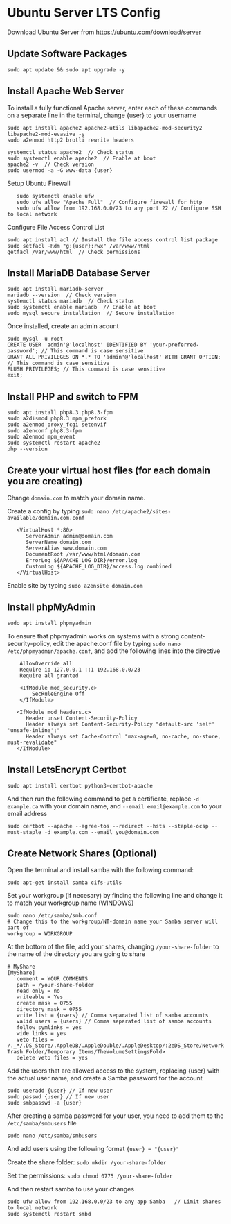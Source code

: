 # Ubuntu Server LTS Config

Download Ubuntu Server from https://ubuntu.com/download/server

## Update Software Packages

```
sudo apt update && sudo apt upgrade -y
```

## Install Apache Web Server

To install a fully functional Apache server, enter each of these commands on a separate line in the terminal, change {user} to your username

```
sudo apt install apache2 apache2-utils libapache2-mod-security2 libapache2-mod-evasive -y
sudo a2enmod http2 brotli rewrite headers

systemctl status apache2  // Check status
sudo systemctl enable apache2  // Enable at boot
apache2 -v  // Check version
sudo usermod -a -G www-data {user}
```

Setup Ubuntu Firewall

```
   sudo systemctl enable ufw
   sudo ufw allow "Apache Full"  // Configure firewall for http
   sudo ufw allow from 192.168.0.0/23 to any port 22 // Configure SSH to local network
```

Configure File Access Control List

```
sudo apt install acl // Install the file access control list package
sudo setfacl -Rdm "g:{user}:rwx" /var/www/html
getfacl /var/www/html  // Check permissions
```
   

## Install MariaDB Database Server

```
sudo apt install mariadb-server
mariadb --version  // Check version
systemctl status mariadb  // Check status
sudo systemctl enable mariadb  // Enable at boot
sudo mysql_secure_installation  // Secure installation
```

Once installed, create an admin acount

```
sudo mysql -u root
CREATE USER 'admin'@'localhost' IDENTIFIED BY 'your-preferred-password'; // This command is case sensitive
GRANT ALL PRIVILEGES ON *.* TO 'admin'@'localhost' WITH GRANT OPTION; // This command is case sensitive
FLUSH PRIVILEGES; // This command is case sensitive
exit;
```

## Install PHP and switch to FPM

```
sudo apt install php8.3 php8.3-fpm
sudo a2dismod php8.3 mpm_prefork
sudo a2enmod proxy_fcgi setenvif
sudo a2enconf php8.3-fpm
sudo a2enmod mpm_event
sudo systemctl restart apache2
php --version
```

## Create your virtual host files (for each domain you are creating)

Change `domain.com` to match your domain name.

Create a config by typing `sudo nano /etc/apache2/sites-available/domain.com.conf`

```
   <VirtualHost *:80>
      ServerAdmin admin@domain.com
      ServerName domain.com
      ServerAlias www.domain.com
      DocumentRoot /var/www/html/domain.com
      ErrorLog ${APACHE_LOG_DIR}/error.log
      CustomLog ${APACHE_LOG_DIR}/access.log combined
   </VirtualHost>
```

Enable site by typing `sudo a2ensite domain.com`


## Install phpMyAdmin

```
sudo apt install phpmyadmin
```

To ensure that phpmyadmin works on systems with a strong content-security-policy, edit the apache.conf file by typing `sudo nano /etc/phpmyadmin/apache.conf`, and add the following lines into the <Directory> directive
   
```
    AllowOverride all
    Require ip 127.0.0.1 ::1 192.168.0.0/23
    Require all granted

    <IfModule mod_security.c>
        SecRuleEngine Off
    </IfModule>

   <IfModule mod_headers.c>
      Header unset Content-Security-Policy
      Header always set Content-Security-Policy "default-src 'self' 'unsafe-inline';"
      Header always set Cache-Control "max-age=0, no-cache, no-store, must-revalidate"
   </IfModule>
```

## Install LetsEncrypt Certbot

```
sudo apt install certbot python3-certbot-apache
```

And then run the following command to get a certificate, replace `-d example.ca` with your domain name, and `--email email@example.com` to your email address
   
```
sudo certbot --apache --agree-tos --redirect --hsts --staple-ocsp --must-staple -d example.com --email you@domain.com
```

## Create Network Shares (Optional)
   
Open the terminal and install samba with the following command:
   
```
sudo apt-get install samba cifs-utils
```

Set your workgroup (if necesary) by finding the following line and change it to match your workgroup name (WINDOWS)
   
```
sudo nano /etc/samba/smb.conf
# Change this to the workgroup/NT-domain name your Samba server will part of
workgroup = WORKGROUP
```
   
At the bottom of the file, add your shares, changing `/your-share-folder` to the name of the directory you are going to share
   
```
# MyShare
[MyShare]
   comment = YOUR COMMENTS
   path = /your-share-folder
   read only = no
   writeable = Yes
   create mask = 0755
   directory mask = 0755
   write list = {users} // Comma separated list of samba accounts
   valid users = {users} // Comma separated list of samba accounts
   follow symlinks = yes
   wide links = yes
   veto files = /._*/.DS_Store/.AppleDB/.AppleDouble/.AppleDesktop/:2eDS_Store/Network Trash Folder/Temporary Items/TheVolumeSettingsFold>
   delete veto files = yes
```

Add the users that are allowed access to the system, replacing {user} with the actual user name, and create a Samba password for the account
   
```
sudo useradd {user} // If new user
sudo passwd {user} // If new user
sudo smbpasswd -a {user}
```

After creating a samba password for your user, you need to add them to the `/etc/samba/smbusers` file

```
sudo nano /etc/samba/smbusers
```

And add users using the following format `{user} = "{user}"`

Create the share folder: `sudo mkdir /your-share-folder`

Set the permissions: `sudo chmod 0775 /your-share-folder`

And then restart samba to use your changes
   
```
sudo ufw allow from 192.168.0.0/23 to any app Samba   // Limit shares to local network
sudo systemctl restart smbd
```


